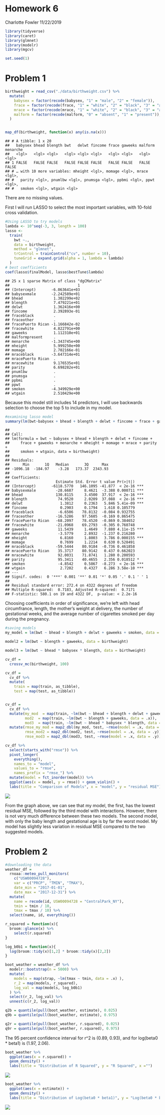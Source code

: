 Homework 6
================
Charlotte Fowler
11/22/2019

``` r
library(tidyverse)
library(caret)
library(glmnet)
library(modelr)
library(mgcv)

set.seed(1)
```

# Problem 1

``` r
birthweight = read_csv("./data/birthweight.csv") %>% 
  mutate(
    babysex = factor(recode(babysex, "1" = "male", "2" = "female")), 
    frace = factor(recode(frace, "1" = "white", "2" = "black", "3" = "asian", "4" = "Puerto Rican", "8" = "other")), 
    mrace = factor(recode(mrace, "1" = "white", "2" = "black", "3" = "asian", "4" = "Puerto Rican", "8" = "other")), 
    malform = factor(recode(malform, "0" = "absent", "1" = "present")), 
  )


map_df(birthweight, function(x) any(is.na(x)))
```

    ## # A tibble: 1 x 20
    ##   babysex bhead blength bwt   delwt fincome frace gaweeks malform menarche
    ##   <lgl>   <lgl> <lgl>   <lgl> <lgl> <lgl>   <lgl> <lgl>   <lgl>   <lgl>   
    ## 1 FALSE   FALSE FALSE   FALSE FALSE FALSE   FALSE FALSE   FALSE   FALSE   
    ## # … with 10 more variables: mheight <lgl>, momage <lgl>, mrace <lgl>,
    ## #   parity <lgl>, pnumlbw <lgl>, pnumsga <lgl>, ppbmi <lgl>, ppwt <lgl>,
    ## #   smoken <lgl>, wtgain <lgl>

There are no missing values.

First I will run LASSO to select the most important variables, with
10-fold cross validation.

``` r
#Using LASSO to try models
lambda <- 10^seq(-3, 3, length = 100)
lasso <- 
  train(
    bwt ~., 
    data = birthweight, 
    method = "glmnet",
    trControl = trainControl("cv", number = 10),
    tuneGrid = expand.grid(alpha = 1, lambda = lambda)
  )
# best coefficients
coef(lasso$finalModel, lasso$bestTune$lambda)
```

    ## 25 x 1 sparse Matrix of class "dgCMatrix"
    ##                               1
    ## (Intercept)       -6.063641e+03
    ## babysexmale       -2.242589e+01
    ## bhead              1.302299e+02
    ## blength            7.479221e+01
    ## delwt              1.362416e+00
    ## fincome            2.392893e-01
    ## fraceblack         .           
    ## fraceother         .           
    ## fracePuerto Rican -1.166842e-02
    ## fracewhite         4.822791e+00
    ## gaweeks            1.112310e+01
    ## malformpresent     .           
    ## menarche          -1.343745e+00
    ## mheight            5.999250e+00
    ## momage             2.702166e-01
    ## mraceblack        -3.647314e+01
    ## mracePuerto Rican  .           
    ## mracewhite         9.176535e+01
    ## parity             6.698282e+01
    ## pnumlbw            .           
    ## pnumsga            .           
    ## ppbmi              .           
    ## ppwt               .           
    ## smoken            -4.349929e+00
    ## wtgain             2.510429e+00

Because this model still includes 14 predictors, I will use backwards
selection to choose the top 5 to include in my model.

``` r
#examining lasso model 
summary(lm(bwt~babysex + bhead + blength + delwt + fincome + frace + gaweeks + menarche + mheight + momage + mrace + parity + smoken + wtgain, data = birthweight))
```

    ## 
    ## Call:
    ## lm(formula = bwt ~ babysex + bhead + blength + delwt + fincome + 
    ##     frace + gaweeks + menarche + mheight + momage + mrace + parity + 
    ##     smoken + wtgain, data = birthweight)
    ## 
    ## Residuals:
    ##      Min       1Q   Median       3Q      Max 
    ## -1096.18  -184.97    -3.28   173.37  2343.93 
    ## 
    ## Coefficients:
    ##                     Estimate Std. Error t value Pr(>|t|)    
    ## (Intercept)       -6118.5770   146.1095 -41.877  < 2e-16 ***
    ## babysexmale         -28.6687     8.4621  -3.388 0.000711 ***
    ## bhead               130.8115     3.4500  37.917  < 2e-16 ***
    ## blength              74.9520     2.0209  37.088  < 2e-16 ***
    ## delwt                 1.3812     0.2363   5.846 5.41e-09 ***
    ## fincome               0.2903     0.1794   1.618 0.105779    
    ## fraceblack           -6.6506    78.8132  -0.084 0.932755    
    ## fraceother          -16.5286    97.5605  -0.169 0.865475    
    ## fracePuerto Rican   -68.2097    78.4520  -0.869 0.384652    
    ## fracewhite          -21.0968    69.2793  -0.305 0.760748    
    ## gaweeks              11.5439     1.4649   7.880 4.11e-15 ***
    ## menarche             -3.5779     2.8932  -1.237 0.216280    
    ## mheight               6.8160     1.8003   3.786 0.000155 ***
    ## momage                0.7699     1.2214   0.630 0.528491    
    ## mraceblack          -59.5444    80.9184  -0.736 0.461858    
    ## mracePuerto Rican    35.3717    80.9142   0.437 0.662023    
    ## mracewhite           92.0031    71.8741   1.280 0.200593    
    ## parity               95.3411    40.4655   2.356 0.018512 *  
    ## smoken               -4.8542     0.5867  -8.273  < 2e-16 ***
    ## wtgain                2.7202     0.4327   6.286 3.58e-10 ***
    ## ---
    ## Signif. codes:  0 '***' 0.001 '**' 0.01 '*' 0.05 '.' 0.1 ' ' 1
    ## 
    ## Residual standard error: 272.4 on 4322 degrees of freedom
    ## Multiple R-squared:  0.7183, Adjusted R-squared:  0.7171 
    ## F-statistic: 580.1 on 19 and 4322 DF,  p-value: < 2.2e-16

Choosing coefficients in order of significance, we’re left with head
circumfrance, length, the mother’s weight at delivery, the number of
gestational weeks, and the average number of cigarettes smoked per day
during the pregnancy.

``` r
#saving models
my_model = lm(bwt ~ bhead + blength + delwt + gaweeks + smoken, data = birthweight)

model2 = lm(bwt ~ blength + gaweeks, data = birthweight)

model3 = lm(bwt ~ bhead * babysex * blength, data = birthweight)
```

``` r
cv_df = 
  crossv_mc(birthweight, 100) 

cv_df =
  cv_df %>% 
  mutate(
    train = map(train, as_tibble),
    test = map(test, as_tibble))


cv_df = 
  cv_df %>% 
  mutate(my_mod  = map(train, ~lm(bwt ~ bhead + blength + delwt + gaweeks + smoken, data = .x)),
         mod2  = map(train, ~lm(bwt ~ blength + gaweeks, data = .x)),
         mod3  = map(train, ~lm(bwt ~ bhead * babysex * blength, data = .x))) %>% 
  mutate(rmse_my_mod = map2_dbl(my_mod, test, ~rmse(model = .x, data = .y)),
         rmse_mod2 = map2_dbl(mod2, test, ~rmse(model = .x, data = .y)),
         rmse_mod3 = map2_dbl(mod3, test, ~rmse(model = .x, data = .y)))
```

``` r
cv_df %>% 
  select(starts_with("rmse")) %>% 
  pivot_longer(
    everything(),
    names_to = "model", 
    values_to = "rmse",
    names_prefix = "rmse_") %>% 
  mutate(model = fct_inorder(model)) %>% 
  ggplot(aes(x = model, y = rmse)) + geom_violin() + 
  labs(title = "Comparison of Models", x = "model", y = "residual MSE")
```

![](p8105_hw6_crf2147_files/figure-gfm/unnamed-chunk-7-1.png)<!-- -->

From the graph above, we can see that my model, the first, has the
lowest residual MSE, followed by the third model with interactions.
However, there is not very much difference between these two models. The
second model, with only the baby length and gestational age is by far
the worst model. My model has slightly less variation in residual MSE
compared to the two suggested models.

# Problem 2

``` r
#downloading the data
weather_df = 
  rnoaa::meteo_pull_monitors(
    c("USW00094728"),
    var = c("PRCP", "TMIN", "TMAX"), 
    date_min = "2017-01-01",
    date_max = "2017-12-31") %>%
  mutate(
    name = recode(id, USW00094728 = "CentralPark_NY"),
    tmin = tmin / 10,
    tmax = tmax / 10) %>%
  select(name, id, everything())
```

``` r
r_squared = function(x){
  broom::glance(x) %>% 
    select(r.squared)
}

log_b0b1 = function(x){
  log(broom::tidy(x)[1,2] * broom::tidy(x)[2,2])
}
```

``` r
boot_weather = weather_df %>% 
  modelr::bootstrap(n = 5000) %>% 
  mutate(
    models = map(strap, ~lm(tmax ~ tmin, data = .x) ),
    r_2 = map(models, r_squared),
    log_val = map(models, log_b0b1)
  ) %>% 
  select(r_2, log_val) %>% 
  unnest(c(r_2, log_val)) 
```

``` r
q2b = quantile(pull(boot_weather, estimate), 0.025)
q9b = quantile(pull(boot_weather, estimate), 0.975)

q2r = quantile(pull(boot_weather, r.squared), 0.025)
q9r = quantile(pull(boot_weather, r.squared), 0.975)
```

The 95 percent confidence interval for r^2 is (0.89, 0.93), and for
log(beta0 \* beta1) is (1.97, 2.06).

``` r
boot_weather %>% 
  ggplot(aes(x = r.squared)) +
  geom_density() + 
  labs(title = "Distribution of R Squared", y = "R Squared", x ="")
```

![](p8105_hw6_crf2147_files/figure-gfm/unnamed-chunk-12-1.png)<!-- -->

``` r
boot_weather %>% 
  ggplot(aes(x = estimate)) +
  geom_density() + 
  labs(title = "Distribution of Log(beta0 * beta1)", y = "Log(beta0 * beta1)", x ="")
```

![](p8105_hw6_crf2147_files/figure-gfm/unnamed-chunk-13-1.png)<!-- -->
